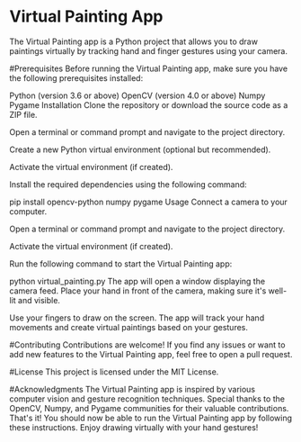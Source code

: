 # Virtual Painting App
The Virtual Painting app is a Python project that allows you to draw paintings virtually by tracking hand and finger gestures using your camera.

#Prerequisites
Before running the Virtual Painting app, make sure you have the following prerequisites installed:

Python (version 3.6 or above)
OpenCV (version 4.0 or above)
Numpy
Pygame
Installation
Clone the repository or download the source code as a ZIP file.

Open a terminal or command prompt and navigate to the project directory.

Create a new Python virtual environment (optional but recommended).

Activate the virtual environment (if created).

Install the required dependencies using the following command:

pip install opencv-python numpy pygame
Usage
Connect a camera to your computer.

Open a terminal or command prompt and navigate to the project directory.

Activate the virtual environment (if created).

Run the following command to start the Virtual Painting app:


python virtual_painting.py
The app will open a window displaying the camera feed. Place your hand in front of the camera, making sure it's well-lit and visible.

Use your fingers to draw on the screen. The app will track your hand movements and create virtual paintings based on your gestures.

#Contributing
Contributions are welcome! If you find any issues or want to add new features to the Virtual Painting app, feel free to open a pull request.

#License
This project is licensed under the MIT License.

#Acknowledgments
The Virtual Painting app is inspired by various computer vision and gesture recognition techniques.
Special thanks to the OpenCV, Numpy, and Pygame communities for their valuable contributions.
That's it! You should now be able to run the Virtual Painting app by following these instructions. Enjoy drawing virtually with your hand gestures!
